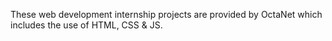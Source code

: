 These web development internship projects are provided by OctaNet which includes the use of HTML, CSS & JS.
